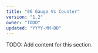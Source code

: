 ```yaml
---
title: "06 Gauge Vs Counter"
version: "1.2"
owner: "TODO"
updated: "YYYY-MM-DD"
---
```


TODO: Add content for this section.
